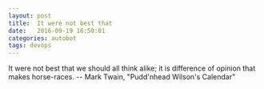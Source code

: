 ```yaml
---
layout: post
title:  It were not best that
date:   2016-09-19 16:50:01
categories: autobot
tags: devops
---
```


It were not best that we should all think alike; it is difference of opinion
that makes horse-races.
		-- Mark Twain, "Pudd'nhead Wilson's Calendar"

